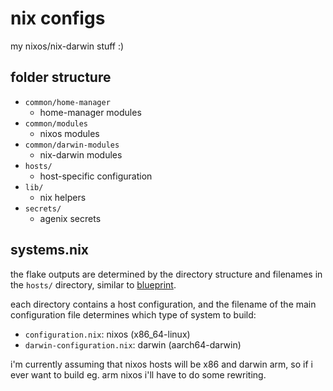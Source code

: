 # nix configs

my nixos/nix-darwin stuff :)

## folder structure

- `common/home-manager`
  - home-manager modules
- `common/modules`
  - nixos modules
- `common/darwin-modules`
  - nix-darwin modules
- `hosts/`
  - host-specific configuration
- `lib/`
  - nix helpers
- `secrets/`
  - agenix secrets

## systems.nix

the flake outputs are determined by the directory structure and filenames in the
`hosts/` directory, similar to
[blueprint](https://github.com/numtide/blueprint).

each directory contains a host configuration, and the filename of the main
configuration file determines which type of system to build:

- `configuration.nix`: nixos (x86_64-linux)
- `darwin-configuration.nix`: darwin (aarch64-darwin)

i'm currently assuming that nixos hosts will be x86 and darwin arm, so if i ever
want to build eg. arm nixos i'll have to do some rewriting.
